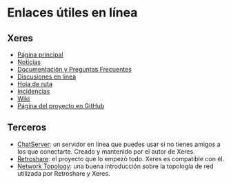 # Enlaces útiles en línea

## Xeres

- [Página principal](https://xeres.io)
- [Noticias](https://xeres.io/news)
- [Documentación y Preguntas Frecuentes](https://xeres.io/docs)
- [Discusiones en línea](https://github.com/zapek/Xeres/discussions)
- [Hoja de ruta](https://github.com/users/zapek/projects/4)
- [Incidencias](https://github.com/zapek/Xeres/issues)
- [Wiki](https://github.com/zapek/Xeres/wiki)
- [Página del proyecto en GitHub](https://github.com/zapek/Xeres)

## Terceros

- [ChatServer](https://retroshare.ch): un servidor en línea que puedes usar si no tienes amigos a los que conectarte. Creado y mantenido por el autor de Xeres.
- [Retroshare](https://retroshare.cc): el proyecto que lo empezó todo. Xeres es compatible con él.
- [Network Topology](https://retroshare.readthedocs.io/en/latest/concept/topology/): una buena introducción sobre la topología de red utilizada por Retroshare y Xeres.
